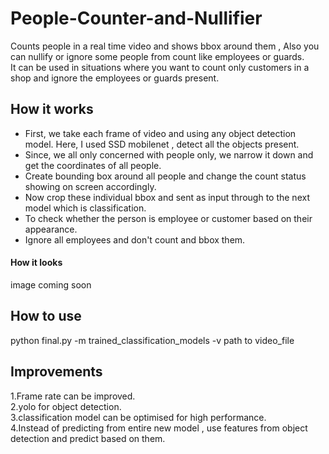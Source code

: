 # People-Counter-and-Nullifier
Counts people in a real time video and shows bbox around them , Also you can nullify or ignore some people from count like employees or guards.<br />
It can be used in situations where you want to count only customers in a shop and ignore the employees or guards present.<br />
## How it works
- First, we take each frame of video and using any object detection model. Here, I used SSD mobilenet , detect all the objects present.
- Since, we all only concerned with people only, we narrow it down and get the coordinates of all people.
- Create bounding box around all people and change the count status showing on screen accordingly.
- Now crop these individual bbox and sent as input through to the next model which is classification.
- To check whether the person is employee or customer based on their appearance.
- Ignore all employees and don't count and bbox them.

#### How it looks 
image coming soon

## How to use
python final.py -m trained_classification_models -v path to video_file 

## Improvements

1.Frame rate can be improved.<br />
2.yolo for object detection.<br />
3.classification model can be optimised for high performance.<br />
4.Instead of predicting from entire new model , use features from object detection and predict based on them.<br />


